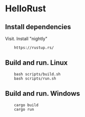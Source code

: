 # HelloRust
## Install dependencies
Visit. Install "nightly"
```
    https://rustup.rs/
```

## Build and run. Linux
```
    bash scripts/build.sh
    bash scripts/run.sh
```

## Build and run. Windows
```
    cargo build
    cargo run
```